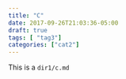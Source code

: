 ```yaml
---
title: "C"
date: 2017-09-26T21:03:36-05:00
draft: true
tags: [ "tag3"]
categories: ["cat2"]
---
```


This is a `dir1/c.md`